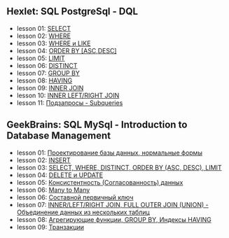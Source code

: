 ## Hexlet: SQL PostgreSql - DQL

- lesson 01: [SELECT](cource-01-DQL)
- lesson 02: [WHERE](cource-01-DQL)
- lesson 03: [WHERE и  LIKE](cource-01-DQL)
- lesson 04: [ORDER BY [ASC,DESC]](cource-01-DQL)
- lesson 05: [LIMIT](cource-01-DQL)
- lesson 06: [DISTINCT](cource-01-DQL)
- lesson 07: [GROUP BY](cource-01-DQL)
- lesson 08: [HAVING](cource-01-DQL)
- lesson 09: [INNER JOIN](cource-01-DQL)
- lesson 10: [INNER LEFT/RIGHT JOIN](cource-01-DQL)
- lesson 11: [Подзапросы - Subqueries](cource-01-DQL)
## GeekBrains: SQL MySql - Introduction to Database Management

- lesson 01: [Проектирование базы данных, нормальные формы](cource-02-intro/les-01)
- lesson 02: [INSERT](cource-02-intro/les-02)
- lesson 03: [SELECT, WHERE, DISTINCT, ORDER BY (ASC, DESC), LIMIT](cource-02-intro/les-03)
- lesson 04: [DELETE и UPDATE](cource-02-intro/les-04)
- lesson 05: [Консистентность (Согласованность) данных](cource-02-intro/les-05)
- lesson 06: [Many to Many](cource-02-intro/les-06)
- lesson 06: [Составной первичный ключ](cource-02-intro/les-06)
- lesson 07: [INNER/LEFT/RIGHT JOIN, FULL OUTER JOIN (UNION) - Объединение данных из нескольких таблиц](cource-02-intro/les-07)
- lesson 08: [Агрегирующие функции, GROUP BY, Индексы HAVING](cource-02-intro/les-08)
- lesson 09: [Транзакции](cource-02-intro/les-09)
